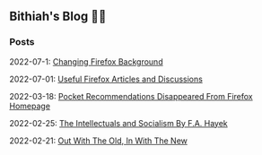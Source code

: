 ## Bithiah's Blog ✍🏼

### Posts 


2022-07-1: [Changing Firefox Background](https://vintagemind.github.io/blog/posts/change_background)


2022-07-01: [Useful Firefox Articles and Discussions](https://vintagemind.github.io/blog/posts/common_fx_probs)


2022-03-18: [Pocket Recommendations Disappeared From Firefox Homepage](https://vintagemind.github.io/blog/posts/pocket_recommendations)

2022-02-25: [The Intellectuals and Socialism By F.A. Hayek](https://vintagemind.github.io/blog/posts/intellects_and_socialism)

2022-02-21: [Out With The Old, In With The New](https://vintagemind.github.io/blog/posts/transition)
